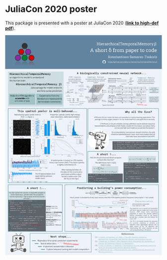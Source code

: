 # JuliaCon 2020 poster

This package is presented with a poster at JuliaCon 2020
([**link to high-def pdf**](https://raw.githubusercontent.com/Oblynx/HierarchicalTemporalMemory.jl/master/docs/src/assets/HTM.jl_%20Poster%20JuliaCon%202020.pdf)).

<img src="https://raw.githubusercontent.com/Oblynx/HierarchicalTemporalMemory.jl/master/docs/src/assets/HTM.jl_%20Poster%20JuliaCon%202020.png" alt="JuliaCon 2020 poster"/>
